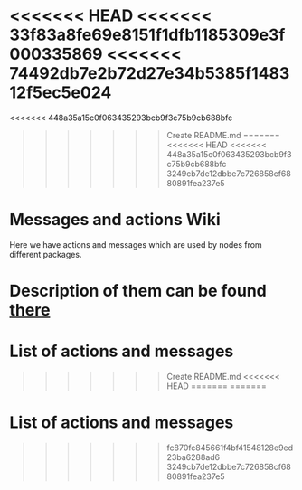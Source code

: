 <<<<<<< HEAD
<<<<<<< 33f83a8fe69e8151f1dfb1185309e3f000335869
<<<<<<< 74492db7e2b72d27e34b5385f148312f5ec5e024
=======
<<<<<<< 448a35a15c0f063435293bcb9f3c75b9cb688bfc
>>>>>>> Create README.md
=======
<<<<<<< HEAD
<<<<<<< 448a35a15c0f063435293bcb9f3c75b9cb688bfc
>>>>>>> 3249cb7de12dbbe7c726858cf6880891fea237e5
# Messages and actions Wiki

Here we have actions and messages which are used by nodes from different packages.

Description of them can be found [there](https://github.com/KNR-Selfie/selfie_carolocup2020/wiki/Messages-and-actions)
=======
# List of actions and messages
>>>>>>> Create README.md
<<<<<<< HEAD
=======
=======
# List of actions and messages
>>>>>>> fc870fc845661f4bf41548128e9ed23ba6288ad6
>>>>>>> 3249cb7de12dbbe7c726858cf6880891fea237e5

